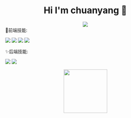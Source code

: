 <h1 align="center">Hi I'm chuanyang 👋</h1>

<div align="center"> <img src="https://visitor-badge.glitch.me/badge?page_id=chuanyang520" /> </div>
  🌈前端技能:
<p>
<img src="https://img.shields.io/badge/-HTML5-E34F26?style=flat-square&logo=html5&logoColor=white" />
<img src="https://img.shields.io/badge/-CSS3-1572B6?style=flat-square&logo=css3" /> 
<img src="https://img.shields.io/badge/-JavaScript-oringe?style=flat-square&logo=javascript" />
<img src="https://img.shields.io/badge/typescript-%23007ACC.svg?style=flat-square&logo=typescript&logoColor=white" />
</p>

  ✨后端技能:
<p>
<img src="https://img.shields.io/badge/-Python-pink?style=flat-square&logo=Python" />
<img src="https://img.shields.io/badge/-Nodejs-c0ebd?style=flat-square&logo=Node.js" />
</p>


<div align="center"> <img height="137px" src="https://github-readme-stats.vercel.app/api?username=sun0225SUN&hide_title=true&hide_border=true&show_icons=trueline_height=21&text_color=000&icon_color=000&bg_color=0,ea6161,ffc64d,fffc4d,52fa5a&theme=graywhite" /> </div>

